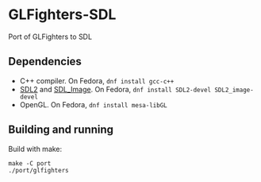 # GLFighters-SDL

Port of GLFighters to SDL

## Dependencies

* C++ compiler. On Fedora, `dnf install gcc-c++`
* [SDL2](https://www.libsdl.org/) and [SDL_Image](https://github.com/libsdl-org/SDL_image). On Fedora, `dnf install SDL2-devel SDL2_image-devel`
* OpenGL. On Fedora, `dnf install mesa-libGL`

## Building and running

Build with make:
```
make -C port
./port/glfighters
```

